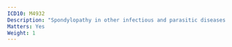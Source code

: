 ```yaml
---
ICD10: M4932
Description: "Spondylopathy in other infectious and parasitic diseases classified elsewhere: Cervical region"
Matters: Yes
Weight: 1
---
```



